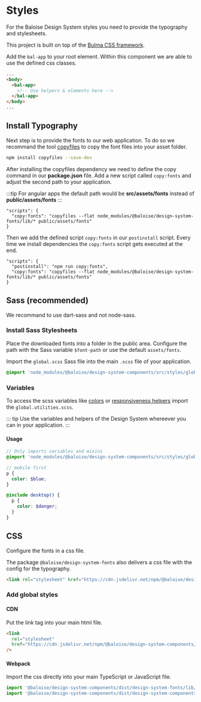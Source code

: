 # Styles

For the Baloise Design System styles you need to provide the typography and stylesheets.

This project is built on top of the [Bulma CSS framework](https://bulma.io/).

Add the `bal-app` to your root element. Within this component we are able to use the defined css classes.

```html
...
<body>
  <bal-app>
    <!-- Use helpers & elements here -->
  </bal-app>
</body>
...
```

## Install Typography

Next step is to provide the fonts to our web application. To do so we recommand the tool [copyfiles](https://www.npmjs.com/package/copyfiles) to copy the font files into your asset folder.

```bash
npm install copyfiles --save-dev
```

After installing the copyfiles dependency we need to define the copy command in our **package.json** file. Add a new script called `copy:fonts` and adjust the second path to your application.

:::tip
For angular apps the default path would be **src/assets/fonts** instead of **public/assets/fonts**
:::

```json{2}
"scripts": {
  "copy:fonts": "copyfiles --flat node_modules/@baloise/design-system-fonts/lib/* public/assets/fonts"
}
```

Then we add the defined script `copy:fonts` in our `postinstall` script. Every time we install dependencies the `copy:fonts` script gets executed at the end.

```json{2}
"scripts": {
  "postinstall": "npm run copy:fonts",
  "copy:fonts": "copyfiles --flat node_modules/@baloise/design-system-fonts/lib/* public/assets/fonts"
}
```

## Sass (recommended)

We recommand to use dart-sass and not node-sass.

### Install Sass Stylesheets

Place the downloaded fonts into a folder in the public area. Configure the path with the Sass variable `$font-path` or use the default `assets/fonts`.

Import the `global.scss` Sass file into the main `.scss` file of your application.

```scss
@import 'node_modules/@baloise/design-system-components/src/styles/global.scss';
```

### Variables

To access the scss variables like [colors](/guide/styles/colors.html) or [responsiveness helpers](/guide/styles/responsiveness.html) import the `global.utilities.scss`.

::: tip
Use the variables and helpers of the Design System whereever you can in your application.
:::

#### Usage

```scss
// Only imports variables and mixins
@import 'node_modules/@baloise/design-system-components/src/styles/global.utilities.scss';

// mobile first
p {
  color: $blue;
}

@include desktop() {
  p {
    color: $danger;
  }
}
```

## CSS

Configure the fonts in a css file.

The package `@baloise/design-system-fonts` also delivers a css file with the config for the typography.

```html
<link rel="stylesheet" href="https://cdn.jsdelivr.net/npm/@baloise/design-system-fonts/lib/fonts.css" />
```

### Add global styles

#### CDN

Put the link tag into your main html file.

```html
<link
  rel="stylesheet"
  href="https://cdn.jsdelivr.net/npm/@baloise/design-system-components/dist/design-system-components/design-system-components.css"
/>
```

#### Webpack

Import the css directly into your main TypeScript or JavaScript file.

```typescript
import '@baloise/design-system-components/dist/design-system-fonts/lib/fonts.css'
import '@baloise/design-system-components/dist/design-system-components/design-system-components.css'
```

